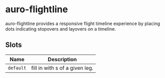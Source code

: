 # auro-flightline

auro-flightline provides a responsive flight timeline experience by placing 
dots indicating stopovers and layovers on a timeline.

## Slots

| Name      | Description                                      |
|-----------|--------------------------------------------------|
| `default` | fill in with <auro-flight-segment>s of a given leg. |
